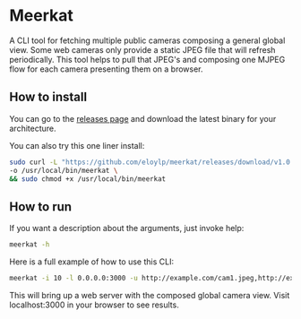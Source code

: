 # Meerkat
A CLI tool for fetching multiple public cameras composing a general global view.
Some web cameras only provide a static JPEG file that will refresh periodically.
This tool helps to pull that JPEG's and composing one MJPEG flow for each camera
presenting them on a browser.

## How to install

You can go to the [releases page](https://github.com/eloylp/meerkat/releases) and download the latest
binary for your architecture.

You can also try this one liner install:
```bash
sudo curl -L "https://github.com/eloylp/meerkat/releases/download/v1.0.0/meerkat_1.0.0_Linux_x86_64" \
-o /usr/local/bin/meerkat \
&& sudo chmod +x /usr/local/bin/meerkat
```

## How to run 

If you want a description about the arguments, just invoke help:
```bash
meerkat -h
```

Here is a full example of how to use this CLI:
```bash
meerkat -i 10 -l 0.0.0.0:3000 -u http://example.com/cam1.jpeg,http://example.com/cam2.jpeg
```

This will bring up a web server with the composed global camera view.
Visit localhost:3000 in your browser to see results.